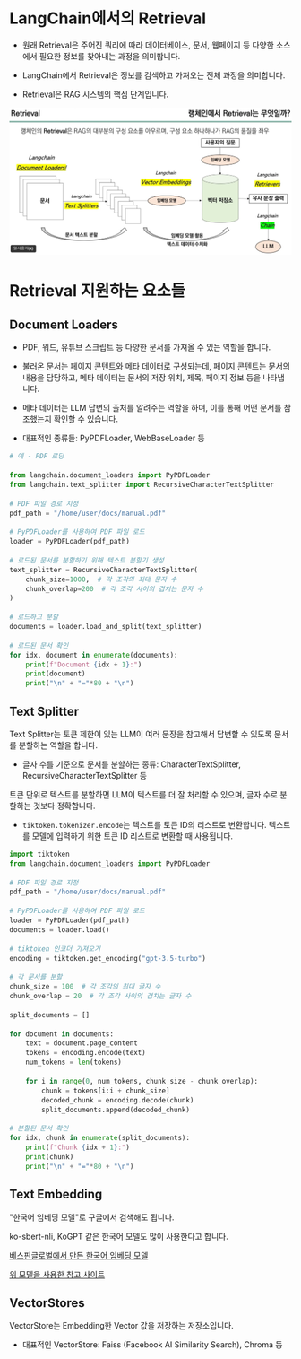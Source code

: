 # LangChain에서의 Retrieval

- 원래 Retrieval은 주어진 쿼리에 따라 데이터베이스, 문서, 웹페이지 등 다양한 소스에서 필요한 정보를 찾아내는 과정을 의미합니다.

- LangChain에서 Retrieval은 정보를 검색하고 가져오는 전체 과정을 의미합니다.

- Retrieval은 RAG 시스템의 핵심 단계입니다.

![Retrieval과정](./images/retrieval과정.jpg)

# Retrieval 지원하는 요소들

## Document Loaders

- PDF, 워드, 유튜브 스크립트 등 다양한 문서를 가져올 수 있는 역할을 합니다.

- 불러온 문서는 페이지 콘텐트와 메타 데이터로 구성되는데, 페이지 콘텐트는 문서의 내용을 담당하고, 메타 데이터는 문서의 저장 위치, 제목, 페이지 정보 등을 나타냅니다.

- 메타 데이터는 LLM 답변의 출처를 알려주는 역할을 하며, 이를 통해 어떤 문서를 참조했는지 확인할 수 있습니다.

- 대표적인 종류들: PyPDFLoader, WebBaseLoader 등

```python
# 예 - PDF 로딩

from langchain.document_loaders import PyPDFLoader
from langchain.text_splitter import RecursiveCharacterTextSplitter

# PDF 파일 경로 지정
pdf_path = "/home/user/docs/manual.pdf"

# PyPDFLoader를 사용하여 PDF 파일 로드
loader = PyPDFLoader(pdf_path)

# 로드된 문서를 분할하기 위해 텍스트 분할기 생성
text_splitter = RecursiveCharacterTextSplitter(
    chunk_size=1000,  # 각 조각의 최대 문자 수
    chunk_overlap=200  # 각 조각 사이의 겹치는 문자 수
)

# 로드하고 분할
documents = loader.load_and_split(text_splitter)

# 로드된 문서 확인
for idx, document in enumerate(documents):
    print(f"Document {idx + 1}:")
    print(document)
    print("\n" + "="*80 + "\n")
```

## Text Splitter

Text Splitter는 토큰 제한이 있는 LLM이 여러 문장을 참고해서 답변할 수 있도록 문서를 분할하는 역할을 합니다.

- 글자 수를 기준으로 문서를 분할하는 종류: CharacterTextSplitter, RecursiveCharacterTextSplitter 등

토큰 단위로 텍스트를 분할하면 LLM이 텍스트를 더 잘 처리할 수 있으며, 글자 수로 분할하는 것보다 정확합니다.

- `tiktoken.tokenizer.encode`는 텍스트를 토큰 ID의 리스트로 변환합니다. 텍스트를 모델에 입력하기 위한 토큰 ID 리스트로 변환할 때 사용됩니다.

```python
import tiktoken
from langchain.document_loaders import PyPDFLoader

# PDF 파일 경로 지정
pdf_path = "/home/user/docs/manual.pdf"

# PyPDFLoader를 사용하여 PDF 파일 로드
loader = PyPDFLoader(pdf_path)
documents = loader.load()

# tiktoken 인코더 가져오기
encoding = tiktoken.get_encoding("gpt-3.5-turbo")

# 각 문서를 분할
chunk_size = 100  # 각 조각의 최대 글자 수
chunk_overlap = 20  # 각 조각 사이의 겹치는 글자 수

split_documents = []

for document in documents:
    text = document.page_content
    tokens = encoding.encode(text)
    num_tokens = len(tokens)
    
    for i in range(0, num_tokens, chunk_size - chunk_overlap):
        chunk = tokens[i:i + chunk_size]
        decoded_chunk = encoding.decode(chunk)
        split_documents.append(decoded_chunk)

# 분할된 문서 확인
for idx, chunk in enumerate(split_documents):
    print(f"Chunk {idx + 1}:")
    print(chunk)
    print("\n" + "="*80 + "\n")
```

## Text Embedding

"한국어 임베딩 모델"로 구글에서 검색해도 됩니다.

ko-sbert-nli, KoGPT 같은 한국어 모델도 많이 사용한다고 합니다.

[베스핀글로벌에서 만든 한국어 임베딩 모델](https://huggingface.co/bespin-global/klue-sroberta-base-continue-learning-by-mnr)

[위 모델을 사용한 참고 사이트](https://acer2.snu.ac.kr/)

## VectorStores

VectorStore는 Embedding한 Vector 값을 저장하는 저장소입니다.

- 대표적인 VectorStore: Faiss (Facebook AI Similarity Search), Chroma 등
